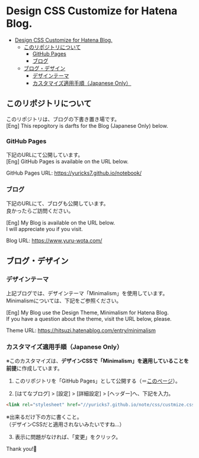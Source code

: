 # Design CSS Customize for Hatena Blog.

- [Design CSS Customize for Hatena Blog.](#Design-CSS-Customize-for-Hatena-Blog)
  - [このリポジトリについて](#%E3%81%93%E3%81%AE%E3%83%AA%E3%83%9D%E3%82%B8%E3%83%88%E3%83%AA%E3%81%AB%E3%81%A4%E3%81%84%E3%81%A6)
    - [GitHub Pages](#GitHub-Pages)
    - [ブログ](#%E3%83%96%E3%83%AD%E3%82%B0)
  - [ブログ・デザイン](#%E3%83%96%E3%83%AD%E3%82%B0%E3%83%BB%E3%83%87%E3%82%B6%E3%82%A4%E3%83%B3)
    - [デザインテーマ](#%E3%83%87%E3%82%B6%E3%82%A4%E3%83%B3%E3%83%86%E3%83%BC%E3%83%9E)
    - [カスタマイズ適用手順（Japanese Only）](#%E3%82%AB%E3%82%B9%E3%82%BF%E3%83%9E%E3%82%A4%E3%82%BA%E9%81%A9%E7%94%A8%E6%89%8B%E9%A0%86Japanese-Only)

## このリポジトリについて

このリポジトリは、ブログの下書き置き場です。<br>
[Eng] This repogitory is darfts for the Blog (Japanese Only) below.

### GitHub Pages

下記のURLにて公開しています。<br>
[Eng] GitHub Pages is available on the URL below.

GitHub Pages URL: https://yuricks7.github.io/notebook/

### ブログ

下記のURLにて、ブログも公開しています。<br>
良かったらご訪問ください。

[Eng] My Blog is available on the URL below.<br>
I will appreciate you if you visit.

Blog URL: https://www.yuru-wota.com/

## ブログ・デザイン

### デザインテーマ

上記ブログでは、デザインテーマ「Minimalism」を使用しています。<br>
Minimalismについては、下記をご参照ください。

[Eng] My Blog use the Design Theme, Minimalism for Hatena Blog.<br>
If you have a question about the theme, visit the URL below, please.

Theme URL: https://hitsuzi.hatenablog.com/entry/minimalism

### カスタマイズ適用手順（Japanese Only）

※このカスタマイズは、**デザインCSSで「Minimalism」を適用していることを前提**に作成しています。

1. このリポジトリを「GitHub Pages」として公開する（＝[このページ](#GitHub-Pages)）。

2. [はてなブログ] > [設定] > [詳細設定] > [ヘッダー]へ、下記を入力。

```html
<link rel="stylesheet" href="//yuricks7.github.io/note/css/custmize.css">
```
※出来るだけ下の方に書くこと。<br>
（デザインCSSだと適用されないみたいですね…）

3.  表示に問題がなければ、「変更」をクリック。

Thank you!👋
